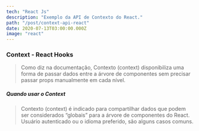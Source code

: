 ```yaml
---
tech: "React Js"
description: "Exemplo da API de Contexto do React."
path: "/post/context-api-react"
date: 2020-07-13T03:00:00.000Z
image: "react"
---
```


### Context - React Hooks

> Como diz na documentação, Contexto (context) disponibiliza uma forma de passar dados entre a árvore de componentes sem precisar passar props manualmente em cada nível.

##### Quando usar o Context

> Contexto (context) é indicado para compartilhar dados que podem ser considerados “globais” para a árvore de componentes do React. Usuário autenticado ou o idioma preferido, são alguns casos comuns.

<br>
